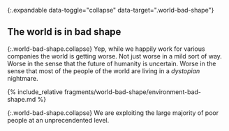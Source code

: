 {:.expandable data-toggle="collapse" data-target=".world-bad-shape"}
## The world is in bad shape

{:.world-bad-shape.collapse}
Yep, while we happily work for various companies the world is getting worse. Not just worse in a mild sort of way. Worse in the sense that the future of humanity is uncertain. Worse in the sense that most of the people of the world are living in a _dystopian_ nightmare.

{% include_relative fragments/world-bad-shape/environment-bad-shape.md %}

{:.world-bad-shape.collapse}
We are exploiting the large majority of poor people at an unprecendented level.
